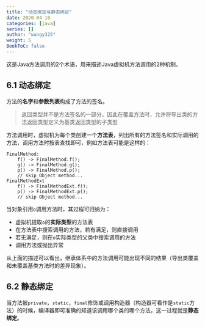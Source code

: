 ```yaml
---
title: "动态绑定与静态绑定"
date: 2020-04-18
categories: [java]
series: []
author: "wangy325"
weight: 5
BookToC: false
---
```


这是Java方法调用的2个术语，用来描述Java虚拟机方法调用的2种机制。

<!--more-->

## 6.1 动态绑定

方法的**名字**和**参数列表**构成了方法的签名。

> 返回类型并不是方法签名的一部分，因此在覆盖方法时，允许将导出类的方法返回类型定义为基类返回类型的子类型

方法调用时，虚拟机为每个类创建一个**方法表**，列出所有的方法签名和实际调用的方法，调用方法时按表查找即可，例如方法表可能是这样的：

```class
FinalMethod:
	f() -> FinalMethod.f();
	g() -> FinalMethod.g();
	p() -> FinalMethod.p();
	// skip Object method...
FinalMethodExt
	f() -> FinalMethodExt.f();
	p() -> FinalMethodExt.p();
	// skip Object method...
```

当对象引用`o`调用方法时，其过程可归纳为：

- 虚拟机提取`o`的**实际类型**的方法表
- 在方法表中搜索调用的方法，若有满足，则直接调用
- 若无满足，则在`o`实际类型的父类中搜索调用的方法
- 调用方法或抛出异常

从上面的描述可以看出，继承体系中的方法调用可能出现不同的结果（导出类覆盖和未覆盖基类方法时的差异现象）。

## 6.2 静态绑定

当方法被`private`，`static`，`final`修饰或调用构造器（构造器可看作是`static`方法）的时候，编译器即可准确的知道该调用哪个类的哪个方法，这一过程就是**静态绑定**。
